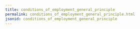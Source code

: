 ```yaml
---
title: conditions_of_employment_general_principle
permalink: conditions_of_employment_general_principle.html
jsonid: conditions_of_employment_general_principle
---
```

